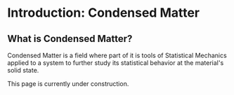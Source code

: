 # Introduction: Condensed Matter

## What is Condensed Matter? 
Condensed Matter is a field where part of it is tools of Statistical Mechanics applied to a system to further study its statistical behavior at the material's solid state.

This page is currently under construction. 

